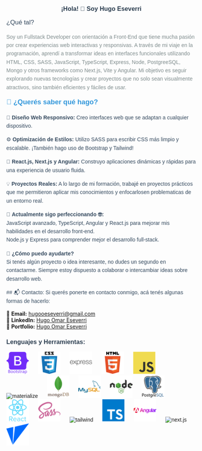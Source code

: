 <h3 align="center" style="font-family: Arial, sans-serif; color: #2c3e50;">¡Hola! 👋 Soy Hugo Eseverri</h3>

<p align="left" style="font-family: Arial, sans-serif; color: #34495e; font-size: 1.2em;">¿Qué tal?</p>

<p style="font-family: Arial, sans-serif; color: #7f8c8d; line-height: 1.6;">
  Soy un Fullstack Developer con orientación a Front-End que tiene mucha pasión por crear experiencias web interactivas y responsivas. A través de mi viaje en la programación, aprendí a transformar ideas en interfaces funcionales utilizando HTML, CSS, SASS, JavaScript, TypeScript, Express, Node, PostgreeSQL, Mongo y otros frameworks como Next.js, Vite y Angular. Mi objetivo es seguir explorando nuevas tecnologías y crear proyectos que no solo sean visualmente atractivos, sino también eficientes y fáciles de usar.
</p>

<p style="font-family: Arial, sans-serif; color: #3498db; font-size: 1.3em; font-weight: bold;">🚀 ¿Querés saber qué hago?</p>

<p style="font-family: Arial, sans-serif; color: #34495e; line-height: 1.6;">
  🎨 <strong>Diseño Web Responsivo:</strong> Creo interfaces web que se adaptan a cualquier dispositivo.
</p>
<p style="font-family: Arial, sans-serif; color: #34495e; line-height: 1.6;">
  ⚙️ <strong>Optimización de Estilos:</strong> Utilizo SASS para escribir CSS más limpio y escalable. ¡También hago uso de Bootstrap y Tailwind!
</p>
<p style="font-family: Arial, sans-serif; color: #34495e; line-height: 1.6;">
  🔄 <strong>React.js, Next.js y Angular:</strong> Construyo aplicaciones dinámicas y rápidas para una experiencia de usuario fluida.
</p>
<p style="font-family: Arial, sans-serif; color: #34495e; line-height: 1.6;">
  💡 <strong>Proyectos Reales:</strong> A lo largo de mi formación, trabajé en proyectos prácticos que me permitieron aplicar mis conocimientos y enfocarlosen problematicas de un entorno real.
</p>

<p style="font-family: Arial, sans-serif; color: #34495e; line-height: 1.6;">
  🌱 <strong>Actualmente sigo perfeccionando 🤓:</strong><br/>
  JavaScript avanzado, TypeScript, Angular y React.js para mejorar mis habilidades en el desarrollo front-end.<br/>
  Node.js y Express para comprender mejor el desarrollo full-stack.
</p>

<p style="font-family: Arial, sans-serif; color: #34495e; line-height: 1.6;">
  💬 <strong>¿Cómo puedo ayudarte?</strong><br/>
  Si tenés algún proyecto o idea interesante, no dudes un segundo en contactarme. Siempre estoy dispuesto a colaborar o intercambiar ideas sobre desarrollo web.
</p>

<p style="font-family: Arial, sans-serif; color: #34495e; line-height: 1.6;">
  ## 📬 Contacto:
Si querés ponerte en contacto conmigo, acá tenés algunas formas de hacerlo:  

📧 **Email:** [hugooeseverri@gmail.com](mailto:hugooeseverri@gmail.com)  
🔗 **LinkedIn:** [Hugo Omar Eseverri](https://www.linkedin.com/in/hugo-omar-eseverri)  
🔗 **Portfolio:** [Hugo Omar Eseverri](https://portfoliohugoeseverri.netlify.app/)   
</p>

<h3 align="left" style="font-family: Arial, sans-serif; color: #2c3e50;">Lenguajes y Herramientas:</h3>

<p align="left" style="font-family: Arial, sans-serif; color: #34495e;">
  <a href="https://getbootstrap.com" target="_blank" rel="noreferrer" style="text-decoration: none;">
    <img src="https://raw.githubusercontent.com/devicons/devicon/master/icons/bootstrap/bootstrap-plain-wordmark.svg" alt="bootstrap" width="60" height="60" style="margin-right: 20px;"/>
  </a>
  <a href="https://www.w3schools.com/css/" target="_blank" rel="noreferrer" style="text-decoration: none;">
    <img src="https://raw.githubusercontent.com/devicons/devicon/master/icons/css3/css3-original-wordmark.svg" alt="css3" width="60" height="60" style="margin-right: 20px;"/>
  </a>
  <a href="https://expressjs.com" target="_blank" rel="noreferrer" style="text-decoration: none;">
    <img src="https://raw.githubusercontent.com/devicons/devicon/master/icons/express/express-original-wordmark.svg" alt="express" width="60" height="60" style="margin-right: 20px;"/>
  </a>
  <a href="https://www.w3.org/html/" target="_blank" rel="noreferrer" style="text-decoration: none;">
    <img src="https://raw.githubusercontent.com/devicons/devicon/master/icons/html5/html5-original-wordmark.svg" alt="html5" width="60" height="60" style="margin-right: 20px;"/>
  </a>
  <a href="https://developer.mozilla.org/en-US/docs/Web/JavaScript" target="_blank" rel="noreferrer" style="text-decoration: none;">
    <img src="https://raw.githubusercontent.com/devicons/devicon/master/icons/javascript/javascript-original.svg" alt="javascript" width="60" height="60" style="margin-right: 20px;"/>
  </a>
  <a href="https://materializecss.com/" target="_blank" rel="noreferrer" style="text-decoration: none;">
    <img src="https://raw.githubusercontent.com/prplx/svg-logos/5585531d45d294869c4eaab4d7cf2e9c167710a9/svg/materialize.svg" alt="materialize" width="60" height="60" style="margin-right: 20px;"/>
  </a>
  <a href="https://www.mongodb.com/" target="_blank" rel="noreferrer" style="text-decoration: none;">
    <img src="https://raw.githubusercontent.com/devicons/devicon/master/icons/mongodb/mongodb-original-wordmark.svg" alt="mongodb" width="60" height="60" style="margin-right: 20px;"/>
  </a>
  <a href="https://www.mysql.com/" target="_blank" rel="noreferrer" style="text-decoration: none;">
    <img src="https://raw.githubusercontent.com/devicons/devicon/master/icons/mysql/mysql-original-wordmark.svg" alt="mysql" width="60" height="60" style="margin-right: 20px;"/>
  </a>
  <a href="https://nodejs.org" target="_blank" rel="noreferrer" style="text-decoration: none;">
    <img src="https://raw.githubusercontent.com/devicons/devicon/master/icons/nodejs/nodejs-original-wordmark.svg" alt="nodejs" width="60" height="60" style="margin-right: 20px;"/>
  </a>
  <a href="https://www.postgresql.org" target="_blank" rel="noreferrer" style="text-decoration: none;">
    <img src="https://raw.githubusercontent.com/devicons/devicon/master/icons/postgresql/postgresql-original-wordmark.svg" alt="postgresql" width="60" height="60" style="margin-right: 20px;"/>
  </a>
  <a href="https://reactjs.org/" target="_blank" rel="noreferrer" style="text-decoration: none;">
    <img src="https://raw.githubusercontent.com/devicons/devicon/master/icons/react/react-original-wordmark.svg" alt="react" width="60" height="60" style="margin-right: 20px;"/>
  </a>
  <a href="https://sass-lang.com" target="_blank" rel="noreferrer" style="text-decoration: none;">
    <img src="https://raw.githubusercontent.com/devicons/devicon/master/icons/sass/sass-original.svg" alt="sass" width="60" height="60" style="margin-right: 20px;"/>
  </a>
  <a href="https://tailwindcss.com/" target="_blank" rel="noreferrer" style="text-decoration: none;">
    <img src="https://www.vectorlogo.zone/logos/tailwindcss/tailwindcss-icon.svg" alt="tailwind" width="60" height="60" style="margin-right: 20px;"/>
  </a>
  <a href="https://www.typescriptlang.org/" target="_blank" rel="noreferrer" style="text-decoration: none;">
    <img src="https://raw.githubusercontent.com/devicons/devicon/master/icons/typescript/typescript-original.svg" alt="typescript" width="60" height="60" style="margin-right: 20px;"/>
  </a>
  <a href="https://angular.dev/" target="_blank" rel="noreferrer" style="text-decoration: none;">
    <img src="https://raw.githubusercontent.com/devicons/devicon/master/icons/angular/angular-original-wordmark.svg" alt="angular" width="60" height="60" style="margin-right: 20px;"/>
  </a>
  <a href="https://nextjs.org/" target="_blank" rel="noreferrer" style="text-decoration: none;">
    <img src="https://cdn.worldvectorlogo.com/logos/nextjs-2.svg" alt="next.js" width="60" height="60" style="margin-right: 20px;"/>
  </a>
  <a href="https://vitejs.dev/" target="_blank" rel="noreferrer" style="text-decoration: none;">
    <img src="https://raw.githubusercontent.com/devicons/devicon/master/icons/vite/vite-original.svg" alt="vite" width="60" height="60" style="margin-right: 20px;"/>
  </a>
</p>


